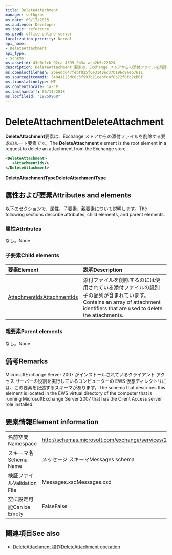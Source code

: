 ```yaml
---
title: DeleteAttachment
manager: sethgros
ms.date: 09/17/2015
ms.audience: Developer
ms.topic: reference
ms.prod: office-online-server
localization_priority: Normal
api_name:
- DeleteAttachment
api_type:
- schema
ms.assetid: 43d0c1cb-92ca-4399-9b3a-acb2b5c22624
description: DeleteAttachment 要素は、Exchange ストアからの添付ファイルを削除する要求のルート要素です。
ms.openlocfilehash: 2beedd647febf025f6e3140ec37b196c9aeb7611
ms.sourcegitcommit: 34041125dc8c5f993b21cebfc4f8b72f0fd2cb6f
ms.translationtype: MT
ms.contentlocale: ja-JP
ms.lasthandoff: 06/11/2018
ms.locfileid: "19759960"
---
```

# <a name="deleteattachment"></a><span data-ttu-id="89ac8-103">DeleteAttachment</span><span class="sxs-lookup"><span data-stu-id="89ac8-103">DeleteAttachment</span></span>

<span data-ttu-id="89ac8-104">**DeleteAttachment**要素は、Exchange ストアからの添付ファイルを削除する要求のルート要素です。</span><span class="sxs-lookup"><span data-stu-id="89ac8-104">The **DeleteAttachment** element is the root element in a request to delete an attachment from the Exchange store.</span></span> 
  
```xml
<DeleteAttachment>
   <AttachmentIds/>
</DeleteAttachment>
```

<span data-ttu-id="89ac8-105">**DeleteAttachmentType**</span><span class="sxs-lookup"><span data-stu-id="89ac8-105">**DeleteAttachmentType**</span></span>

## <a name="attributes-and-elements"></a><span data-ttu-id="89ac8-106">属性および要素</span><span class="sxs-lookup"><span data-stu-id="89ac8-106">Attributes and elements</span></span>

<span data-ttu-id="89ac8-107">以下のセクションで、属性、子要素、親要素について説明します。</span><span class="sxs-lookup"><span data-stu-id="89ac8-107">The following sections describe attributes, child elements, and parent elements.</span></span>
  
### <a name="attributes"></a><span data-ttu-id="89ac8-108">属性</span><span class="sxs-lookup"><span data-stu-id="89ac8-108">Attributes</span></span>

<span data-ttu-id="89ac8-109">なし。</span><span class="sxs-lookup"><span data-stu-id="89ac8-109">None.</span></span>
  
### <a name="child-elements"></a><span data-ttu-id="89ac8-110">子要素</span><span class="sxs-lookup"><span data-stu-id="89ac8-110">Child elements</span></span>

|<span data-ttu-id="89ac8-111">**要素**</span><span class="sxs-lookup"><span data-stu-id="89ac8-111">**Element**</span></span>|<span data-ttu-id="89ac8-112">**説明**</span><span class="sxs-lookup"><span data-stu-id="89ac8-112">**Description**</span></span>|
|:-----|:-----|
|[<span data-ttu-id="89ac8-113">AttachmentIds</span><span class="sxs-lookup"><span data-stu-id="89ac8-113">AttachmentIds</span></span>](attachmentids.md) <br/> |<span data-ttu-id="89ac8-114">添付ファイルを削除するのには使用されている添付ファイルの識別子の配列が含まれています。</span><span class="sxs-lookup"><span data-stu-id="89ac8-114">Contains an array of attachment identifiers that are used to delete the attachments.</span></span>  <br/> |
   
### <a name="parent-elements"></a><span data-ttu-id="89ac8-115">親要素</span><span class="sxs-lookup"><span data-stu-id="89ac8-115">Parent elements</span></span>

<span data-ttu-id="89ac8-116">なし。</span><span class="sxs-lookup"><span data-stu-id="89ac8-116">None.</span></span>
  
## <a name="remarks"></a><span data-ttu-id="89ac8-117">備考</span><span class="sxs-lookup"><span data-stu-id="89ac8-117">Remarks</span></span>

<span data-ttu-id="89ac8-118">MicrosoftExchange Server 2007 がインストールされているクライアント アクセス サーバーの役割を実行しているコンピューターの EWS 仮想ディレクトリには、この要素を記述するスキーマがあります。</span><span class="sxs-lookup"><span data-stu-id="89ac8-118">The schema that describes this element is located in the EWS virtual directory of the computer that is running MicrosoftExchange Server 2007 that has the Client Access server role installed.</span></span>
  
## <a name="element-information"></a><span data-ttu-id="89ac8-119">要素情報</span><span class="sxs-lookup"><span data-stu-id="89ac8-119">Element information</span></span>

|||
|:-----|:-----|
|<span data-ttu-id="89ac8-120">名前空間</span><span class="sxs-lookup"><span data-stu-id="89ac8-120">Namespace</span></span>  <br/> |http://schemas.microsoft.com/exchange/services/2006/messages  <br/> |
|<span data-ttu-id="89ac8-121">スキーマ名</span><span class="sxs-lookup"><span data-stu-id="89ac8-121">Schema Name</span></span>  <br/> |<span data-ttu-id="89ac8-122">メッセージ スキーマ</span><span class="sxs-lookup"><span data-stu-id="89ac8-122">Messages schema</span></span>  <br/> |
|<span data-ttu-id="89ac8-123">検証ファイル</span><span class="sxs-lookup"><span data-stu-id="89ac8-123">Validation File</span></span>  <br/> |<span data-ttu-id="89ac8-124">Messages.xsd</span><span class="sxs-lookup"><span data-stu-id="89ac8-124">Messages.xsd</span></span>  <br/> |
|<span data-ttu-id="89ac8-125">空に設定可能</span><span class="sxs-lookup"><span data-stu-id="89ac8-125">Can be Empty</span></span>  <br/> |<span data-ttu-id="89ac8-126">False</span><span class="sxs-lookup"><span data-stu-id="89ac8-126">False</span></span>  <br/> |
   
## <a name="see-also"></a><span data-ttu-id="89ac8-127">関連項目</span><span class="sxs-lookup"><span data-stu-id="89ac8-127">See also</span></span>

- [<span data-ttu-id="89ac8-128">DeleteAttachment 操作</span><span class="sxs-lookup"><span data-stu-id="89ac8-128">DeleteAttachment operation</span></span>](deleteattachment-operation.md)

